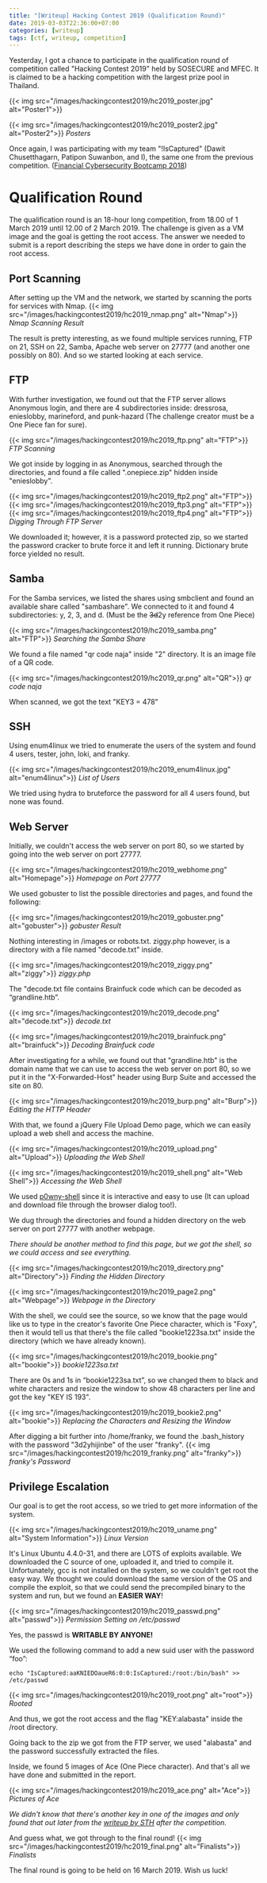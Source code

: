 ```yaml
---
title: "[Writeup] Hacking Contest 2019 (Qualification Round)"
date: 2019-03-03T22:36:00+07:00
categories: [writeup]
tags: [ctf, writeup, competition]
---
```


Yesterday, I got a chance to participate in the qualification round of competition called "Hacking Contest 2019" held by SOSECURE and MFEC. It is claimed to be a hacking competition with the largest prize pool in Thailand.

{{< img src="/images/hackingcontest2019/hc2019_poster.jpg" alt="Poster1">}}

{{< img src="/images/hackingcontest2019/hc2019_poster2.jpg" alt="Poster2">}}
*Posters*

Once again, I was participating with my team "!IsCaptured" (Dawit Chusetthagarn, Patipon Suwanbon, and I), the same one from the previous competition. ([Financial Cybersecurity Bootcamp 2018](/writeup/fincybersec2018))

# Qualification Round

The qualification round is an 18-hour long competition, from 18.00 of 1 March 2019 until 12.00 of 2 March 2019. The challenge is given as a VM image and the goal is getting the root access. The answer we needed to submit is a report describing the steps we have done in order to gain the root access.

## Port Scanning

After setting up the VM and the network, we started by scanning the ports for services with Nmap.
{{< img src="/images/hackingcontest2019/hc2019_nmap.png" alt="Nmap">}}
*Nmap Scanning Result*

The result is pretty interesting, as we found multiple services running, FTP on 21, SSH on 22, Samba, Apache web server on 27777 (and another one possibly on 80). And so we started looking at each service.

## FTP

With further investigation, we found out that the FTP server allows Anonymous login, and there are 4 subdirectories inside: dressrosa, enieslobby, marineford, and punk-hazard (The challenge creator must be a One Piece fan for sure).

{{< img src="/images/hackingcontest2019/hc2019_ftp.png" alt="FTP">}}
*FTP Scanning*

We got inside by logging in as Anonymous, searched through the directories, and found a file called ".onepiece.zip" hidden inside "enieslobby".

{{< img src="/images/hackingcontest2019/hc2019_ftp2.png" alt="FTP">}}
{{< img src="/images/hackingcontest2019/hc2019_ftp3.png" alt="FTP">}}
{{< img src="/images/hackingcontest2019/hc2019_ftp4.png" alt="FTP">}}
*Digging Through FTP Server*

We downloaded it; however, it is a password protected zip, so we started the password cracker to brute force it and left it running. Dictionary brute force yielded no result.

## Samba

For the Samba services, we listed the shares using smbclient and found an available share called "sambashare". We connected to it and found 4 subdirectories: y, 2, 3, and d. (Must be the ~~3d~~2y reference from One Piece)

{{< img src="/images/hackingcontest2019/hc2019_samba.png" alt="FTP">}}
*Searching the Samba Share*

We found a file named "qr code naja" inside "2" directory. It is an image file of a QR code.

{{< img src="/images/hackingcontest2019/hc2019_qr.png" alt="QR">}}
*qr code naja*

When scanned, we got the text "KEY3 = 478"

## SSH

Using enum4linux we tried to enumerate the users of the system and found 4 users, tester, john, loki, and franky.

{{< img src="/images/hackingcontest2019/hc2019_enum4linux.jpg" alt="enum4linux">}}
*List of Users*

We tried using hydra to bruteforce the password for all 4 users found, but none was found.

## Web Server

Initially, we couldn't access the web server on port 80, so we started by going into the web server on port 27777.

{{< img src="/images/hackingcontest2019/hc2019_webhome.png" alt="Homepage">}}
*Homepage on Port 27777*

We used gobuster to list the possible directories and pages, and found the following:

{{< img src="/images/hackingcontest2019/hc2019_gobuster.png" alt="gobuster">}}
*gobuster Result*

Nothing interesting in /images or robots.txt. ziggy.php however, is a directory with a file named "decode.txt" inside.

{{< img src="/images/hackingcontest2019/hc2019_ziggy.png" alt="ziggy">}}
*ziggy.php*

The "decode.txt file contains Brainfuck code which can be decoded as “grandline.htb”.

{{< img src="/images/hackingcontest2019/hc2019_decode.png" alt="decode.txt">}}
*decode.txt*

{{< img src="/images/hackingcontest2019/hc2019_brainfuck.png" alt="brainfuck">}}
*Decoding Brainfuck code*

After investigating for a while, we found out that "grandline.htb" is the domain name that we can use to access the web server on port 80, so we put it in the "X-Forwarded-Host" header using Burp Suite and accessed the site on 80.

{{< img src="/images/hackingcontest2019/hc2019_burp.png" alt="Burp">}}
*Editing the HTTP Header*

With that, we found a jQuery File Upload Demo page, which we can easily upload a web shell and access the machine.

{{< img src="/images/hackingcontest2019/hc2019_upload.png" alt="Upload">}}
*Uploading the Web Shell*

{{< img src="/images/hackingcontest2019/hc2019_shell.png" alt="Web Shell">}}
*Accessing the Web Shell*

We used [p0wny-shell](https://github.com/flozz/p0wny-shell) since it is interactive and easy to use (It can upload and download file through the browser dialog too!).

We dug through the directories and found a hidden directory on the web server on port 27777 with another webpage.

*There should be another method to find this page, but we got the shell, so we could access and see everything.*

{{< img src="/images/hackingcontest2019/hc2019_directory.png" alt="Directory">}}
*Finding the Hidden Directory*

{{< img src="/images/hackingcontest2019/hc2019_page2.png" alt="Webpage">}}
*Webpage in the Directory*

With the shell, we could see the source, so we know that the page would like us to type in the creator's favorite One Piece character, which is "Foxy", then it would tell us that there's the file called "bookie1223sa.txt" inside the directory (which we have already known).

{{< img src="/images/hackingcontest2019/hc2019_bookie.png" alt="bookie">}}
*bookie1223sa.txt*

There are 0s and 1s in “bookie1223sa.txt”, so we changed them to black and white characters and resize the window to show 48 characters per line and got the key "KEY IS 193".

{{< img src="/images/hackingcontest2019/hc2019_bookie2.png" alt="bookie">}}
*Replacing the Characters and Resizing the Window*

After digging a bit further into /home/franky, we found the .bash_history with the password "3d2yhijinbe" of the user "franky".
{{< img src="/images/hackingcontest2019/hc2019_franky.png" alt="franky">}}
*franky's Password*

## Privilege Escalation

Our goal is to get the root access, so we tried to get more information of the system.

{{< img src="/images/hackingcontest2019/hc2019_uname.png" alt="System Information">}}
*Linux Version*

It's Linux Ubuntu 4.4.0-31, and there are LOTS of exploits available. We downloaded the C source of one, uploaded it, and tried to compile it. Unfortunately, gcc is not installed on the system, so we couldn't get root the easy way. We thought we could download the same version of the OS and compile the exploit, so that we could send the precompiled binary to the system and run, but we found an **EASIER WAY**!

{{< img src="/images/hackingcontest2019/hc2019_passwd.png" alt="passwd">}}
*Permission Setting on /etc/passwd*

Yes, the passwd is **WRITABLE BY ANYONE!**

We used the following command to add a new suid user with the password “foo”:
```
echo "IsCaptured:aaKNIEDOaueR6:0:0:IsCaptured:/root:/bin/bash" >> /etc/passwd
```

{{< img src="/images/hackingcontest2019/hc2019_root.png" alt="root">}}
*Rooted*

And thus, we got the root access and the flag "KEY:alabasta" inside the /root directory.

Going back to the zip we got from the FTP server, we used "alabasta" and the password successfully extracted the files.

Inside, we found 5 images of Ace (One Piece character). And that's all we have done and submitted in the report.

{{< img src="/images/hackingcontest2019/hc2019_ace.png" alt="Ace">}}
*Pictures of Ace*

*We didn't know that there's another key in one of the images and only found that out later from the [writeup by STH](https://sth.sh/assets/files/STH_SOSECURE_CTF_Writeup_v1.0.pdf) after the competition.*

And guess what, we got through to the final round!
{{< img src="/images/hackingcontest2019/hc2019_final.png" alt="Finalists">}}
*Finalists*

The final round is going to be held on 16 March 2019. Wish us luck!